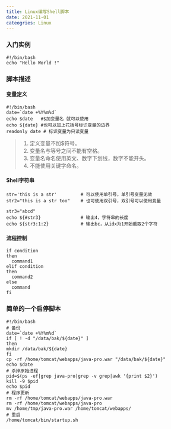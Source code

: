 ```yaml
---
title: Linux编写Shell脚本
date: 2021-11-01
cateogries: Linux
---
```


### 入门实例

```shell
#!/bin/bash
echo "Hello World !"
```

### 脚本描述

#### 变量定义

```shell
#!/bin/bash
date=`date +%Y%m%d`
echo $date   #$加变量名 就可以使用
echo ${date} #也可以加上花括号标识变量的边界
readonly date # 标识变量为只读变量
```

> 1. 定义变量不加$符号。
> 2. 变量名与等号之间不能有空格。
> 3. 变量名命名使用英文、数字下划线，数字不能开头。
> 4. 不能使用关键字命名。

#### Shell字符串

```shell
str='this is a str'			# 可以使用单引号，单引号变量无效
str2="this is a str too"	# 也可使用双引号，双引号可以使用变量

str3="abcd"
echo ${#str3}               # 输出4，字符串的长度
echo ${str3:1:2}			# 输出bc，从idx为1开始截取2个字符
```

#### 流程控制

```
if condition
then
  command1
elif condition
then
  command2
else
  command
fi
```

### 简单的一个启停脚本

```shell
#!/bin/bash
# 备份
date=`date +%Y%m%d`
if [ ! -d "/data/bak/${date}" ]
then
mkdir /data/bak/${date}
fi
cp -rf /home/tomcat/webapps/java-pro.war "/data/bak/${date}"
echo $date
# 杀掉原始进程
pid=$(ps -ef|grep java-pro|grep -v grep|awk '{print $2}')
kill -9 $pid
echo $pid
# 程序更新
rm -rf /home/tomcat/webapps/java-pro.war
rm -rf /home/tomcat/webapps/java-pro
mv /home/tmp/java-pro.war /home/tomcat/webapps/
# 重启
/home/tomcat/bin/startup.sh
```

